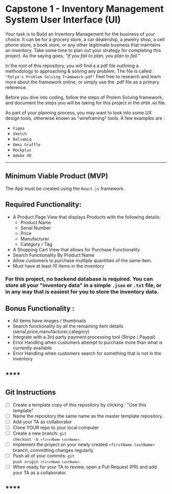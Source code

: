 # Capstone 1 - Inventory Management System User Interface (UI)

Your task is to Build an Inventory Management for the business of your choice. It can be for a grocery store, a car dealership, a jewelry shop, a cell phone store, a book store, or any other legitimate business that maintains an inventory. Take some time to plan out your strategy for completing this project. As the saying goes, <i>"If you fail to plan, you plan to fail."</i>

In the root of this repository, you will find a a pdf file outlining a methodology to approaching & solving any problem. The file is called : <code>"Polya's Problem Solving Framework.pdf"</code> Feel free to research and learn more about the framework online, or simply use the .pdf file as a primary reference.

Before you dive into coding, follow the steps of Prolem Solving framework, and document the steps you will be taking for this project in the <code>UPER.md</code> file.

As part of your planning process, you may want to look into some UX design tools, otherwise known as "wireframing" tools.
A few examples are :

- <code>Figma</code>
- <code>Sketch</code>
- <code>Balsamiq</code>
- <code>Omni Graffle</code>
- <code>Mockplus</code>
- <code>Adobe XD</code>

---

<h2>
    Minimum Viable Product (MVP)
</h2>

The App must be created using the <code>React.js</code> framework.

<h2>
    Required Functionality:
</h2>

- A Product Page View that displays Products with the following details:
  - Product Name
  - Serial Number
  - Price
  - Manufacturer
  - Category / Tag
- A Shopping Cart View that allows for Purchase Functionality
- Search Functionality By Product Name
- Allow customers to purchase multiple quantities of the same item.
- Must have at least 10 items in the inventory

<h3>
    For this project, no backend database is required.  You can store all your "inventory data" in a simple <code>.json</code> or <code>.txt</code> file, or in any way that is easiest for you to store the inventory data.
</h3>

<h2>
    Bonus Functionality :
</h2>

- All items have images / thumbnails
- Search functionality by all the remaining item details (serial,price,manufacturer,category)
- Integrate with a 3rd party payment processing tool (Stripe / Paypal)
- Error Handling when customers attempt to purchase more than what is currently available
- Error Handling when customers search for something that is not in the inventory

## **************\*\*\*\***************

## Git Instructions

- [ ] Create a template copy of this repository by clicking : "Use this template"
- [ ] Name the repository the same name as the master template repository.
- [ ] Add your TA as collaborator
- [ ] Clone YOUR repo to your local computer
- [ ] Create a new branch: <code>git checkout -b `<firstName-lastName>`</code>.
- [ ] Implement the project on your newly created `<firstName-lastName>` branch, committing changes regularly.
- [ ] Push all of your commits: <code>git push origin `<firstName-lastName>`</code>.
- [ ] When ready for your TA to review, open a Pull Request (PR) and add your TA as a collaborator.

## **************\*\*\*\***************

